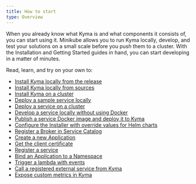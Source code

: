 ```yaml
---
title: How to start
type: Overview
---
```


When you already know what Kyma is and what components it consists of, you can start using it. Minikube allows you to run Kyma locally, develop, and test your solutions on a small scale before you push them to a cluster. With the Installation and Getting Started guides in hand, you can start developing in a matter of minutes.

Read, learn, and try on your own to:

- [Install Kyma locally from the release](#installation-install-kyma-locally-from-the-release)
- [Install Kyma locally from sources](#installation-install-kyma-locally-from-sources)
- [Install Kyma on a cluster](#installation-install-kyma-on-a-gke-cluster)
- [Deploy a sample service locally](#getting-started-sample-service-deployment-on-local)
- [Deploy a service on a cluster](#getting-started-sample-service-deployment-on-a-cluster)
- [Develop a service locally without using Docker](#getting-started-develop-a-service-locally-without-using-docker)
- [Publish a service Docker image and deploy it to Kyma](#getting-started-publish-a-service-docker-image-and-deploy-it-to-kyma)
- [Configure the Installer with override values for Helm charts](#getting-started-helm-overrides-for-kyma-installation)
- [Register a Broker in Service Catalog](/components/service-catalog#tutorials-register-a-broker-in-the-service-catalog)
- [Create a new Application](/components/application-connector#tutorials-create-a-new-application)
- [Get the client certificate](/components/application-connector#tutorials-get-the-client-certificate)
- [Register a service](/components/application-connector#tutorials-register-a-service)
- [Bind an Application to a Namespace](/components/application-connector#tutorials-bind-an-application-to-a-namespace)
- [Trigger a lambda with events](/components/application-connector#tutorials-trigger-a-lambda-with-events)
- [Call a registered external service from Kyma](/components/application-connector#tutorials-call-a-registered-external-service-from-kyma)
- [Expose custom metrics in Kyma](/components/monitoring#tutorials-expose-custom-metrics-in-kyma)
